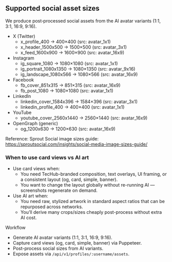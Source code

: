 ## Supported social asset sizes

We produce post‑processed social assets from the AI avatar variants (1:1, 3:1, 16:9, 9:16).

- X (Twitter)
  - x_profile_400 → 400×400 (src: avatar_1x1)
  - x_header_1500x500 → 1500×500 (src: avatar_3x1)
  - x_feed_1600x900 → 1600×900 (src: avatar_16x9)
- Instagram
  - ig_square_1080 → 1080×1080 (src: avatar_1x1)
  - ig_portrait_1080x1350 → 1080×1350 (src: avatar_9x16)
  - ig_landscape_1080x566 → 1080×566 (src: avatar_16x9)
- Facebook
  - fb_cover_851x315 → 851×315 (src: avatar_16x9)
  - fb_post_1080 → 1080×1080 (src: avatar_1x1)
- LinkedIn
  - linkedin_cover_1584x396 → 1584×396 (src: avatar_3x1)
  - linkedin_profile_400 → 400×400 (src: avatar_1x1)
- YouTube
  - youtube_cover_2560x1440 → 2560×1440 (src: avatar_16x9)
- OpenGraph (generic)
  - og_1200x630 → 1200×630 (src: avatar_16x9)

Reference: Sprout Social image sizes guide:
https://sproutsocial.com/insights/social-media-image-sizes-guide/

### When to use card views vs AI art

- Use card views when:
  - You need TecHub-branded composition, text overlays, UI framing, or a consistent layout (og,
    card, simple, banner).
  - You want to change the layout globally without re-running AI — screenshots regenerate on demand.
- Use AI art when:
  - You need raw, stylized artwork in standard aspect ratios that can be repurposed across networks.
  - You’ll derive many crops/sizes cheaply post-process without extra AI cost.

Workflow

- Generate AI avatar variants (1:1, 3:1, 16:9, 9:16).
- Capture card views (og, card, simple, banner) via Puppeteer.
- Post-process social sizes from AI variants.
- Expose assets via `/api/v1/profiles/:username/assets`.
